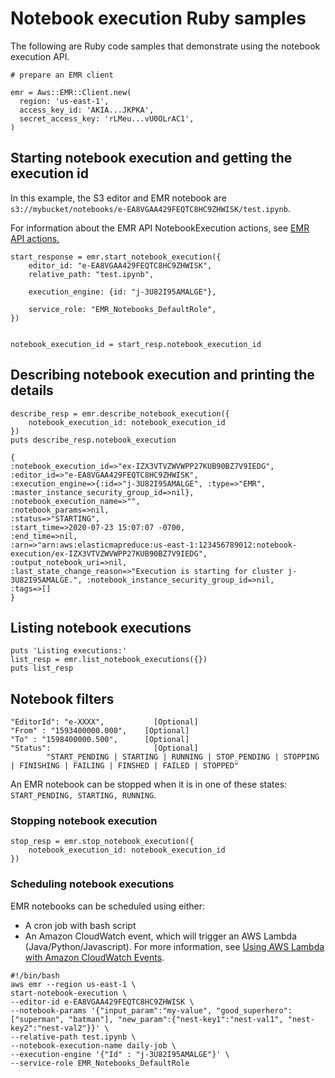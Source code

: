# Notebook execution Ruby samples<a name="emr-managed-notebooks-headless-ruby"></a>

The following are Ruby code samples that demonstrate using the notebook execution API\.

```
# prepare an EMR client

emr = Aws::EMR::Client.new(
  region: 'us-east-1',
  access_key_id: 'AKIA...JKPKA',
  secret_access_key: 'rLMeu...vU0OLrAC1',
)
```

## Starting notebook execution and getting the execution id<a name="emr-managed-notebooks-headless-ruby-startretrieve"></a>

In this example, the S3 editor and EMR notebook are `s3://mybucket/notebooks/e-EA8VGAA429FEQTC8HC9ZHWISK/test.ipynb`\.

For information about the EMR API NotebookExecution actions, see [EMR API actions\.](https://docs.aws.amazon.com/emr/latest/APIReference/API_Operations.html)

```
start_response = emr.start_notebook_execution({
    editor_id: "e-EA8VGAA429FEQTC8HC9ZHWISK",
    relative_path: "test.ipynb",
    
    execution_engine: {id: "j-3U82I95AMALGE"},
    
    service_role: "EMR_Notebooks_DefaultRole",
})


notebook_execution_id = start_resp.notebook_execution_id
```

## Describing notebook execution and printing the details<a name="emr-managed-notebooks-headless-ruby-describeprint"></a>

```
describe_resp = emr.describe_notebook_execution({
    notebook_execution_id: notebook_execution_id
})
puts describe_resp.notebook_execution

{
:notebook_execution_id=>"ex-IZX3VTVZWVWPP27KUB90BZ7V9IEDG", 
:editor_id=>"e-EA8VGAA429FEQTC8HC9ZHWISK",
:execution_engine=>{:id=>"j-3U82I95AMALGE", :type=>"EMR", :master_instance_security_group_id=>nil}, 
:notebook_execution_name=>"", 
:notebook_params=>nil, 
:status=>"STARTING", 
:start_time=>2020-07-23 15:07:07 -0700, 
:end_time=>nil, 
:arn=>"arn:aws:elasticmapreduce:us-east-1:123456789012:notebook-execution/ex-IZX3VTVZWVWPP27KUB90BZ7V9IEDG", 
:output_notebook_uri=>nil, 
:last_state_change_reason=>"Execution is starting for cluster j-3U82I95AMALGE.", :notebook_instance_security_group_id=>nil, 
:tags=>[]
}
```

## Listing notebook executions<a name="emr-managed-notebooks-headless-ruby-listexe"></a>

```
puts 'Listing executions:'
list_resp = emr.list_notebook_executions({})
puts list_resp
```

## Notebook filters<a name="emr-managed-notebooks-headless-ruby-filters"></a>

```
"EditorId": "e-XXXX",           [Optional]
"From" : "1593400000.000",    [Optional]
"To" : "1598400000.500",      [Optional] 
"Status":                       [Optional]
        "START_PENDING | STARTING | RUNNING | STOP_PENDING | STOPPING | FINISHING | FAILING | FINSHED | FAILED | STOPPED"
```

An EMR notebook can be stopped when it is in one of these states: `START_PENDING, STARTING, RUNNING`\.

### Stopping notebook execution<a name="emr-managed-notebooks-headless-ruby-stop"></a>

```
stop_resp = emr.stop_notebook_execution({
    notebook_execution_id: notebook_execution_id
})
```

### Scheduling notebook executions<a name="emr-managed-notebooks-headless-ruby-cron"></a>

EMR notebooks can be scheduled using either:
+ A cron job with bash script
+ An Amazon CloudWatch event, which will trigger an AWS Lambda \(Java/Python/Javascript\)\. For more information, see [Using AWS Lambda with Amazon CloudWatch Events](https://docs.aws.amazon.com/lambda/latest/dg/services-cloudwatchevents.html)\.

```
#!/bin/bash
aws emr --region us-east-1 \
start-notebook-execution \
--editor-id e-EA8VGAA429FEQTC8HC9ZHWISK \
--notebook-params '{"input_param":"my-value", "good_superhero":["superman", "batman"], "new_param":{"nest-key1":"nest-val1", "nest-key2":"nest-val2"}}' \
--relative-path test.ipynb \
--notebook-execution-name daily-job \
--execution-engine '{"Id" : "j-3U82I95AMALGE"}' \
--service-role EMR_Notebooks_DefaultRole
```